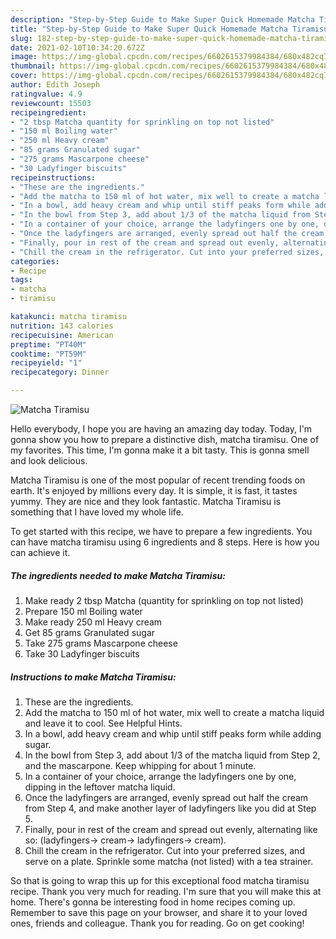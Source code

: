 ```yaml
---
description: "Step-by-Step Guide to Make Super Quick Homemade Matcha Tiramisu"
title: "Step-by-Step Guide to Make Super Quick Homemade Matcha Tiramisu"
slug: 182-step-by-step-guide-to-make-super-quick-homemade-matcha-tiramisu
date: 2021-02-10T10:34:20.672Z
image: https://img-global.cpcdn.com/recipes/6602615379984384/680x482cq70/matcha-tiramisu-recipe-main-photo.jpg
thumbnail: https://img-global.cpcdn.com/recipes/6602615379984384/680x482cq70/matcha-tiramisu-recipe-main-photo.jpg
cover: https://img-global.cpcdn.com/recipes/6602615379984384/680x482cq70/matcha-tiramisu-recipe-main-photo.jpg
author: Edith Joseph
ratingvalue: 4.9
reviewcount: 15503
recipeingredient:
- "2 tbsp Matcha quantity for sprinkling on top not listed"
- "150 ml Boiling water"
- "250 ml Heavy cream"
- "85 grams Granulated sugar"
- "275 grams Mascarpone cheese"
- "30 Ladyfinger biscuits"
recipeinstructions:
- "These are the ingredients."
- "Add the matcha to 150 ml of hot water, mix well to create a matcha liquid and leave it to cool. See Helpful Hints."
- "In a bowl, add heavy cream and whip until stiff peaks form while adding sugar."
- "In the bowl from Step 3, add about 1/3 of the matcha liquid from Step 2, and the mascarpone. Keep whipping for about 1 minute."
- "In a container of your choice, arrange the ladyfingers one by one, dipping in the leftover matcha liquid."
- "Once the ladyfingers are arranged, evenly spread out half the cream from Step 4, and make another layer of ladyfingers like you did at Step 5."
- "Finally, pour in rest of the cream and spread out evenly, alternating like so: (ladyfingers→ cream→ ladyfingers→ cream)."
- "Chill the cream in the refrigerator. Cut into your preferred sizes, and serve on a plate. Sprinkle some matcha (not listed) with a tea strainer."
categories:
- Recipe
tags:
- matcha
- tiramisu

katakunci: matcha tiramisu 
nutrition: 143 calories
recipecuisine: American
preptime: "PT40M"
cooktime: "PT59M"
recipeyield: "1"
recipecategory: Dinner

---
```



![Matcha Tiramisu](https://img-global.cpcdn.com/recipes/6602615379984384/680x482cq70/matcha-tiramisu-recipe-main-photo.jpg)

Hello everybody, I hope you are having an amazing day today. Today, I'm gonna show you how to prepare a distinctive dish, matcha tiramisu. One of my favorites. This time, I'm gonna make it a bit tasty. This is gonna smell and look delicious.

Matcha Tiramisu is one of the most popular of recent trending foods on earth. It's enjoyed by millions every day. It is simple, it is fast, it tastes yummy. They are nice and they look fantastic. Matcha Tiramisu is something that I have loved my whole life.




To get started with this recipe, we have to prepare a few ingredients. You can have matcha tiramisu using 6 ingredients and 8 steps. Here is how you can achieve it.

<!--inarticleads1-->

##### The ingredients needed to make Matcha Tiramisu:

1. Make ready 2 tbsp Matcha (quantity for sprinkling on top not listed)
1. Prepare 150 ml Boiling water
1. Make ready 250 ml Heavy cream
1. Get 85 grams Granulated sugar
1. Take 275 grams Mascarpone cheese
1. Take 30 Ladyfinger biscuits




<!--inarticleads2-->

##### Instructions to make Matcha Tiramisu:

1. These are the ingredients.
1. Add the matcha to 150 ml of hot water, mix well to create a matcha liquid and leave it to cool. See Helpful Hints.
1. In a bowl, add heavy cream and whip until stiff peaks form while adding sugar.
1. In the bowl from Step 3, add about 1/3 of the matcha liquid from Step 2, and the mascarpone. Keep whipping for about 1 minute.
1. In a container of your choice, arrange the ladyfingers one by one, dipping in the leftover matcha liquid.
1. Once the ladyfingers are arranged, evenly spread out half the cream from Step 4, and make another layer of ladyfingers like you did at Step 5.
1. Finally, pour in rest of the cream and spread out evenly, alternating like so: (ladyfingers→ cream→ ladyfingers→ cream).
1. Chill the cream in the refrigerator. Cut into your preferred sizes, and serve on a plate. Sprinkle some matcha (not listed) with a tea strainer.




So that is going to wrap this up for this exceptional food matcha tiramisu recipe. Thank you very much for reading. I'm sure that you will make this at home. There's gonna be interesting food in home recipes coming up. Remember to save this page on your browser, and share it to your loved ones, friends and colleague. Thank you for reading. Go on get cooking!
